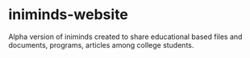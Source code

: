 # iniminds-website
Alpha version of iniminds created to share educational based files and documents, programs, articles among college students.
